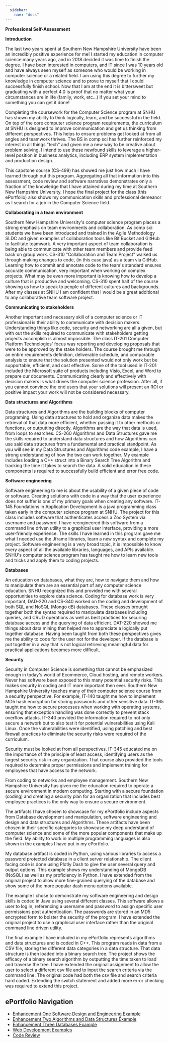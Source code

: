```yaml
---
  sidebar:
    nav: "docs"
---
```

**Professional Self-Assessment**

**Introduction**

The last two years spent at Southern New Hampshire University have been an incredibly positive experience for me! I started my education in computer science many years ago, and in 2018 decided it was time to finish the degree. I have been interested in computers, and IT since I was 10 years old and have always seen myself as someone who would be working in computer science or a related field. I am using this degree to further my knowledge in computer science and to prove to myself that I could successfully finish school. Now that I am at the end it is bittersweet but graduating with a perfect 4.0 is proof that no matter what your circumstances are in life (family, work, etc...) if you set your mind to something you can get it done!

Completing the coursework for the Computer Science program at SNHU has shown my ability to think logically, learn, and be successful in the field. On top of the core computer science program requirements, the curriculum at SNHU is designed to improve communication and get us thinking from different perspectives. This helps to ensure problems get looked at from all angles and teamwork thrives. The BS in comp sci has further reinforced my interest in all things &quot;tech&quot; and given me a new way to be creative about problem solving. I intend to use these newfound skills to leverage a higher-level position in business analytics, including ERP system implementation and production design.

This capstone course (CS-499) has showed me just how much I have learned through out this program. Aggregating all that information into this assessment, code review and software narratives demonstrates only a fraction of the knowledge that I have attained during my time at Southern New Hampshire University. I hope the final project for the class (this ePortfolio) also shows my communication skills and professional demeanor as I search for a job in the Computer Science field.

**Collaborating in a team environment**

Southern New Hampshire University&#39;s computer science program places a strong emphasis on team environments and collaboration. As comp sci students we have been introduced and trained in the Agile Methodology SLDC and given examples of collaboration tools like Bit Bucket and GitHub to facilitate teamwork. A very important aspect of team collaboration is being able to communicate with other team members and provide feed back on group work. CS-310 &quot;Collaboration and Team Project&quot; walked us through making changes to code, (in this case java) as a team via GitHub. Learning how to commit and annotate code to the team&#39;s standard ensures accurate communication, very important when working on complex projects. What may be even more important is knowing how to develop a culture that is productive and welcoming. CS-310 spent half of the course showing us how to speak to people of different cultures and backgrounds. After my classes at SNHU I am confident that I would be a great additional to any collaborative team software project.

**Communicating to stakeholders**

Another important and necessary skill of a computer science or IT professional is their ability to communicate with decision makers. Understanding things like code, security and networking are all a given, but with out the skills required to communicate with stakeholders getting projects accomplish is almost impossible. The class IT-201 Computer Platform Technologies&#39; focus was reporting and developing proposals that were to be approved by the stake holders. The course brought me through an entire requirements definition, deliverable schedule, and comparable analysis to ensure that the solution presented would not only work but be supportable, efficient, and cost effective. Some of the tool used in IT-201 included the Microsoft suite of products including Visio, Excel, and Word to prepare our documents. Communicating clearly and effectively with decision makers is what drives the computer science profession. After all, if you cannot convince the end users that your solutions will present an ROI or positive impact your work will not be considered necessary.

**Data structures and Algorithms**

Data structures and Algorithms are the building blocks of computer programing. Using data structures to hold and organize data makes the retrieval of that data more efficient, whether passing it to other methods or functions, or outputting directly. Algorithms are the way that data is used, from loops to searches. CS-260 Algorithms and Data Structures gave me the skills required to understand data structures and how Algorithms can use said data structures from a fundamental and practical standpoint. As you will see in my Data Structures and Algorithms code example, I have a strong understanding of how the two can work together. My example includes loading a C++ struct into a Binary Search Tree Algorithm and tracking the time it takes to search the data. A solid education in these components is required to successfully build efficient and error free code.

**Software engineering**

Software engineering to me is about the usability of a given piece of code or software. Creating solutions with code in a way that the user experience does not suffer is one of my primary goals when creating any software. IT-145 Foundations in Application Development is a java programming class taken early in the computer science program at SNHU. The project for this class includes software that authenticates access a Zoo System via username and password. I have reengineered this software from a command line driven utility to a graphical user interface, providing a more user-friendly experience. The skills I have learned in this program gave me what I needed use the Jframe libraries, learn a new syntax and complete my project. Software engineering is a very broad topic, it is impossible to know every aspect of all the available libraries, languages, and APIs available. SNHU&#39;s computer science program has taught me how to learn new tools and tricks and apply them to coding projects.

**Databases**

An education on databases, what they are, how to navigate them and how to manipulate them are an essential part of any computer science education. SNHU recognized this and provided me with several opportunities to explore data science. Coding for database work is very important, DAD-220 and CS-340 worked on the coding and development of both SQL and NoSQL (Mongo dB) databases. These classes brought together both the syntax required to manipulate databases including queries, and CRUD operations as well as best practices for securing database access and the querying of data efficient. DAT-220 showed me things about data mining that helped me to appreciate a logically put together database. Having been taught from both these perspectives gives me the ability to code for the user not for the developer. If the database is put together in a way that is not logical retrieving meaningful data for practical applications becomes more difficult.

**Security**

Security in Computer Science is something that cannot be emphasized enough in today&#39;s world of Ecommerce, Cloud hosting, and remote workers. Never has software been exposed to this many potential security risks. This makes security in coding and IT more important then ever. Southern New Hampshire University teaches many of their computer science course from a security perspective. For example, IT-140 taught me how to implement MD5 hash encryption for storing passwords and other sensitive data. IT-365 taught me how to secure processes when working with operating systems, ensuring that exception handling was done correctly to prevent stack overflow attacks. IT-340 provided the information required to not only secure a network but to also test it for potential vulnerabilities using Kali Linux. Once the vulnerabilities were identified, using patching and best firewall practices to eliminate the security risks were required of the curriculum.

Security must be looked at from all perspectives. IT-345 educated me on the importance of the principle of least access, identifying users as the largest security risk in any organization. That course also provided the tools required to determine proper permissions and implement training for employees that have access to the network.

From coding to networks and employee management. Southern New Hampshire University has given me the education required to operate a secure environment in modern computing. Starting with a secure foundation (coding) and creating a security plan for an organization that includes best employee practices is the only way to ensure a secure environment.

The artifacts I have chosen to showcase for my ePortfolio include aspects from Database development and manipulation, software engineering and design and data structures and Algorithms. These artifacts have been chosen in their specific categories to showcase my deep understand of computer science and some of the more popular components that make up the field. My ability to work in multiple programming languages is also shown in the examples I have put in my ePortfolio.

My database artifact is coded in Python, using various libraries to access a password protected database in a client server relationship. The client facing code is done using Plotly Dash to give the user several query and output options. This example shows my understanding of MongoDB (NoSQL) as well as my proficiency in Python. I have extended from the original project to allow more fine-grained querying of the database and show some of the more popular dash menu options available.

The example I chose to demonstrate my software engineering and design skills is coded in Java using several different classes. This software allows a user to log in, referencing a username and password to assign specific user permissions post authentication. The passwords are stored in an MD5 encrypted form to bolster the security of the program. I have extended the original project to use a graphical user interface rather than the original command line driven utility.

The final example I have included in my ePortfolio represents algorithms and data structures and is coded in C++. This program reads in data from a CSV file, storing the different data categories in a data structure. That data structure is then loaded into a binary search tree. The project shows the efficacy of a binary search algorithm by outputting the time taken to load and traverse the tree. I have extended the original assignment to allow the user to select a different csv file and to input the search criteria via the command line. The original code had both the csv file and search criteria hard coded. Extending the switch statement and added more error checking was required to extend this project.


## ePortfolio Navigation
- [Enhancement One Software Design and Engineering Example](enhancement_1.md)
- [Enhancement Two Algorithms and Data Structures Example](enhancement_2.md)
- [Enhancement Three Databases Example](enhancement_3.md)
- [Web Development Examples](web_dev.md)
- [Code Review](code_review.md)
